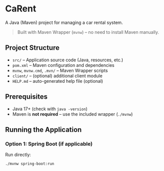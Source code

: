 # CaRent

A Java (Maven) project for managing a car rental system.  
> Built with Maven Wrapper (`mvnw`) – no need to install Maven manually.

## Project Structure
- `src/` – Application source code (Java, resources, etc.)
- `pom.xml` – Maven configuration and dependencies
- `mvnw`, `mvnw.cmd`, `.mvn/` – Maven Wrapper scripts
- `client/` – (optional) additional client module
- `HELP.md` – auto-generated help file (optional)

## Prerequisites
- Java 17+ (check with `java -version`)
- Maven is **not required** – use the included wrapper (`./mvnw`)

## Running the Application
### Option 1: Spring Boot (if applicable)
Run directly:
```bash
./mvnw spring-boot:run
